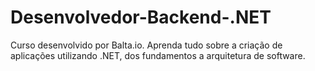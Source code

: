 # Desenvolvedor-Backend-.NET
Curso desenvolvido por Balta.io. Aprenda tudo sobre a criação de aplicações utilizando .NET, dos fundamentos a arquitetura de software.
